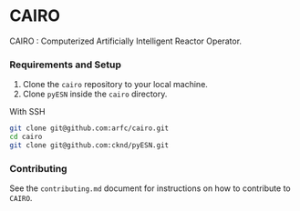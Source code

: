 # CAIRO
CAIRO : Computerized Artificially Intelligent Reactor Operator.  

### Requirements and Setup
1. Clone the ``cairo`` repository to your local machine.
2. Clone ``pyESN`` inside the ``cairo`` directory.

With SSH
```bash
git clone git@github.com:arfc/cairo.git
cd cairo
git clone git@github.com:cknd/pyESN.git
```


### Contributing
See the `contributing.md` document for instructions on how to  contribute to `CAIRO`.
